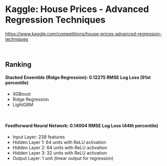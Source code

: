 # Kaggle: House Prices - Advanced Regression Techniques
https://www.kaggle.com/competitions/house-prices-advanced-regression-techniques

&nbsp;

## Ranking
#### Stacked Ensemble (Ridge Regression): 0.12275 RMSE Log Loss (91st percentile)
- XGBoost
- Ridge Regression
- LightGBM

&nbsp;

#### Feedforward Neural Network: 0.14004 RMSE Log Loss (44th percentile)
- Input Layer: 238 features
- Hidden Layer 1: 64 units with ReLU activation
- Hidden Layer 2: 64 units with ReLU activation
- Hidden Layer 3: 32 units with ReLU activation
- Output Layer: 1 unit (linear output for regression)
